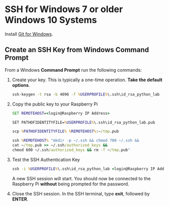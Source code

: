 
# SSH for Windows 7 or older Windows 10 Systems

Install [Git for Windows](https://git-scm.com/download/win).

## Create an SSH Key from Windows Command Prompt

From a Windows **Command Prompt** run the following commands:

1. Create your key. This is typically a one-time operation. **Take the default options**.

    ```bat
    ssh-keygen -t rsa -b 4096 -f %USERPROFILE%\.ssh\id_rsa_python_lab
    ```

2. Copy the public key to your Raspberry Pi

    ```bat
    SET REMOTEHOST=<login@Raspberry IP Address>

    SET PATHOFIDENTITYFILE=%USERPROFILE%\.ssh\id_rsa_python_lab.pub

    scp %PATHOFIDENTITYFILE% %REMOTEHOST%:~/tmp.pub

    ssh %REMOTEHOST% "mkdir -p ~/.ssh && chmod 700 ~/.ssh &&
    cat ~/tmp.pub >> ~/.ssh/authorized_keys &&
    chmod 600 ~/.ssh/authorized_keys && rm -f ~/tmp.pub"
    ```

3. Test the SSH Authentication Key

    ```bat
    ssh -i %USERPROFILE%\.ssh\id_rsa_python_lab <login@Raspberry IP Address>
    ```

    A new SSH session will start. You should now be connected to the Raspberry Pi **without** being prompted for the password.

4. Close the SSH session. In the SSH terminal, type **exit**, followed by **ENTER**.
